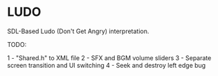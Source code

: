 # LUDO
SDL-Based Ludo (Don't Get Angry) interpretation.

TODO:

1 - "Shared.h" to XML file
2 - SFX and BGM volume sliders
3 - Separate screen transition and UI switching
4 - Seek and destroy left edge bug
